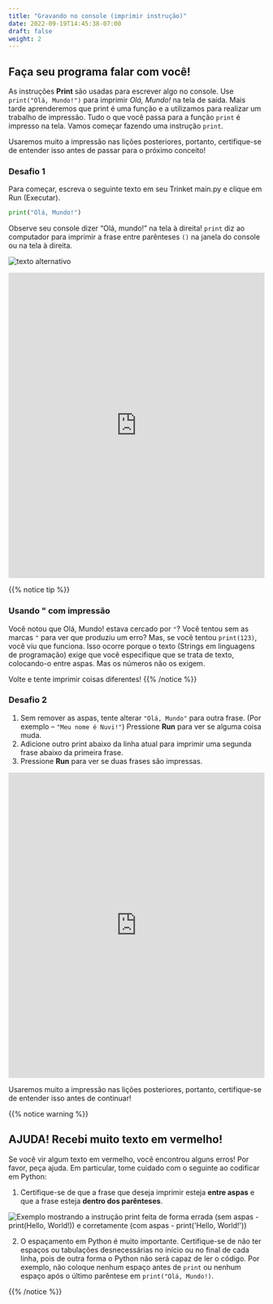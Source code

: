 ```yaml
---
title: "Gravando no console (imprimir instrução)"
date: 2022-09-19T14:45:38-07:00
draft: false
weight: 2
---
```


## Faça seu programa falar com você!

As instruções **Print** são usadas para escrever algo no console. Use `print("Olá, Mundo!")` para imprimir *Olá, Mundo!* na tela de saída. Mais tarde aprenderemos que print é uma função e a utilizamos para realizar um trabalho de impressão. Tudo o que você passa para a função `print` é impresso na tela.
Vamos começar fazendo uma instrução `print`.

Usaremos muito a impressão nas lições posteriores, portanto, certifique-se de entender isso antes de passar para o próximo conceito!

### Desafio 1
Para começar, escreva o seguinte texto em seu Trinket main.py e clique em Run (Executar).

```python
print("Olá, Mundo!")
```

Observe seu console dizer “Olá, mundo!” na tela à direita! `print` diz ao computador para imprimir a frase entre parênteses `()` na janela do console ou na tela à direita.

![texto alternativo](../../img/print.png "hello world em python!")

<iframe src="https://trinket.io/embed/python/ce70252d93" width="100%" height="600" frameborder="0" marginwidth="0" marginheight="0" allowfullscreen></iframe>

{{% notice tip %}}
### Usando " com impressão

Você notou que Olá, Mundo! estava cercado por `"`? Você tentou sem as marcas `"` para ver que produziu um erro? Mas, se você tentou `print(123)`, você viu que funciona. Isso ocorre porque o texto (Strings em linguagens de programação) exige que você especifique que se trata de texto, colocando-o entre aspas. Mas os números não os exigem.

Volte e tente imprimir coisas diferentes!
{{% /notice %}}

### Desafio 2

1. Sem remover as aspas, tente alterar `"Olá, Mundo"` para outra frase. (Por exemplo – `"Meu nome é Nuvi!"`) Pressione **Run** para ver se alguma coisa muda.
2. Adicione outro print abaixo da linha atual para imprimir uma segunda frase abaixo da primeira frase.
3. Pressione **Run** para ver se duas frases são impressas.

<iframe src="https://trinket.io/embed/python/ce70252d93" width="100%" height="600" frameborder="0" marginwidth="0" marginheight="0" allowfullscreen></iframe>

Usaremos muito a impressão nas lições posteriores, portanto, certifique-se de entender isso antes de continuar!

{{% notice warning %}}

## AJUDA! Recebi muito texto em vermelho!

Se você vir algum texto em vermelho, você encontrou alguns erros! Por favor, peça ajuda. Em particular, tome cuidado com o seguinte ao codificar em Python:

1. Certifique-se de que a frase que deseja imprimir esteja **entre aspas** e que a frase esteja **dentro dos parênteses**.

![Exemplo mostrando a instrução print feita de forma errada (sem aspas - print(Hello, World!)) e corretamente (com aspas - print('Hello, World!'))](../../img/redLine.png)

2. O espaçamento em Python é muito importante. Certifique-se de não ter espaços ou tabulações desnecessárias no início ou no final de cada linha, pois de outra forma o Python não será capaz de ler o código. Por exemplo, não coloque nenhum espaço antes de `print` ou nenhum espaço após o último parêntese em `print("Olá, Mundo!)`.

{{% /notice %}}
